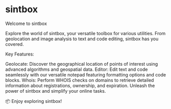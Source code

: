 # sintbox

Welcome to sintbox

Explore the world of sintbox, your versatile toolbox for various utilities. From geolocation and image analysis to text and code editing, sintbox has you covered.

Key Features:

Geolocate: Discover the geographical location of points of interest using advanced algorithms and geospatial data.
Editor: Edit text and code seamlessly with our versatile notepad featuring formatting options and code blocks.
Whois: Perform WHOIS checks on domains to retrieve detailed information about registrations, ownership, and expiration.
Unleash the power of sintbox and simplify your online tasks.

📦 Enjoy exploring sintbox!
